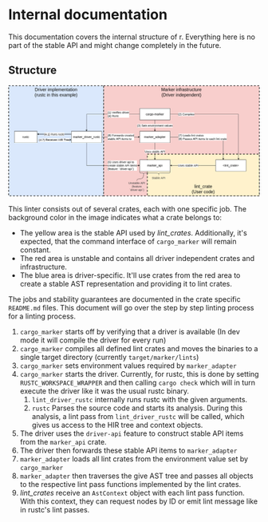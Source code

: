 # Internal documentation

This documentation covers the internal structure of r. Everything here is no part of the stable API and might change completely in the future.

## Structure

![](./marker-structure.png)

This linter consists out of several crates, each with one specific job. The background color in the image indicates what a crate belongs to:

* The yellow area is the stable API used by *lint_crates*. Additionally, it's expected, that the command interface of `cargo_marker` will remain constant.
* The red area is unstable and contains all driver independent crates and infrastructure.
* The blue area is driver-specific. It'll use crates from the red area to create a stable AST representation and providing it to lint crates.

The jobs and stability guarantees are documented in the crate specific `README.md` files. This document will go over the step by step linting process for a linting process.

1. `cargo_marker` starts off by verifying that a driver is available (In dev mode it will compile the driver for every run)
2. `cargo_marker` compiles all defined lint crates and moves the binaries to a single target directory (currently `target/marker/lints`)
3. `cargo_marker` sets environment values required by `marker_adapter`
4. `cargo_marker` starts the driver. Currently, for rustc, this is done by setting `RUSTC_WORKSPACE_WRAPPER` and then calling `cargo check` which will in turn execute the driver like it was the usual rustc binary.
    1. `lint_driver_rustc` internally runs rustc with the given arguments.
    2. `rustc` Parses the source code and starts its analysis. During this analysis, a lint pass from `lint_driver_rustc` will be called, which gives us access to the HIR tree and context objects.
5. The driver uses the `driver-api` feature to construct stable API items from the `marker_api` crate.
6. The driver then forwards these stable API items to `marker_adapter`
7. `marker_adapter` loads all lint crates from the environment value set by `cargo_marker`
8. `marker_adapter` then traverses the give AST tree and passes all objects to the respective lint pass functions implemented by the lint crates.
9. *lint_crates* receive an `AstContext` object with each lint pass function. With this context, they can request nodes by ID or emit lint message like in rustc's lint passes.
